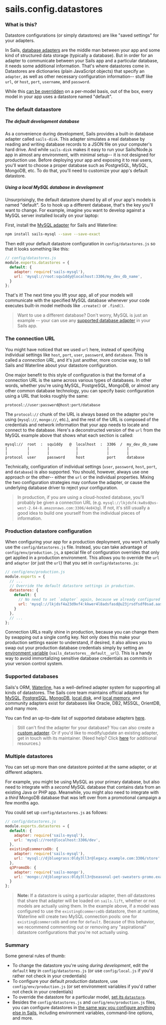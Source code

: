 # sails.config.datastores

### What is this?

Datastore configurations (or simply datastores) are like "saved settings" for your adapters.

In Sails, [database adapters](http://sailsjs.com/documentation/concepts/extending-sails/adapters) are the middle man between your app and some kind of structured data storage (typically a database).  But in order for an adapter to communicate between your Sails app and a particular database, it needs some additional information.  That's where datastores come in.  Datastores are dictionaries (plain JavaScript objects) that specify an `adapter`, as well as other necessary configuration information-- stuff like `url`, or `host`, `port`, `username`, and `password`.

While this [can be overridden](http://sailsjs.com/documentation/concepts/orm/model-settings) on a per-model basis, out of the box, every model in your app uses a datastore named "default".


### The default dataastore

##### The default development database
As a convenience during development, Sails provides a built-in database adapter called `sails-disk`.  This adapter simulates a real database by reading and writing database records to a JSON file on your computer's hard drive.  And while `sails-disk` makes it easy to run your Sails/Node.js app in almost any environment, with minimal setup-- it is not designed for production use.  Before deploying your app and exposing it to real users, you'll want to choose a proper database such as PostgreSQL, MySQL, MongoDB, etc.  To do that, you'll need to customize your app's default datastore.

##### Using a local MySQL database in development
Unsurprisingly, the default datastore shared by all of your app's models is named "default".  So to hook up a different database, that's the key you'll want to change.  For example, imagine you want to develop against a MySQL server installed locally on your laptop:

First, install the [MySQL adapter](http://npmjs.com/package/sails-mysql) for Sails and Waterline:

```bash
npm install sails-mysql --save --save-exact
```

Then edit your default datastore configuration in `config/datastores.js` so that it looks something like this:

```javascript
// config/datastores.js
module.exports.datastores = {
  default: {
    adapter: require('sails-mysql'),
    url: 'mysql://root:squ1ddy@localhost:3306/my_dev_db_name',
  }
};
```

That's it!  The next time you lift your app, all of your models will communicate with the specified MySQL database whenever your code executes built-in model methods like `.create()` or `.find()`.

> Want to use a different database?  Don't worry, MySQL is just an example -- your can use any [supported database adapter](http://sailsjs.com/documentation/concepts/extending-sails/adapters/available-adapters) in your Sails app.


### The connection URL

You might have noticed that we used `url` here, instead of specifying individual settings like `host`, `port`, `user`, `password`, and `database`.  This is called a _connection URL_, and it's just another, more concise way, to tell Sails and Waterline about your datastore configuration.

One major benefit to this style of configuration is that the format of a connection URL is the same across various types of databases. In other words, whether you're using MySQL, PostgreSQL, MongoDB, or almost any other common database technology, you can specify basic configuration using a URL that looks roughly the same:

```
protocol://user:password@host:port/database
```

The `protocol://` chunk of the URL is always based on the adapter you're using (`mysql://`, `mongo://`, etc.), and the rest of the URL is composed of the credentials and network information that your app needs to locate and connect to the database.  Here's a deconstructed version of the `url` from the MySQL example above that shows what each section is called:

```
mysql://  root  :  squ1ddy   @  localhost  :  3306  /  my_dev_db_name
|         |        |            |             |        |
|         |        |            |             |        |
protocol  user     password     host          port     database
```


Technically, configuration of individual settings (`user`, `password`, `host`, `port`, and `database`) is also supported.  You should, however, always use one approach or the other-- either the `url` or the individual properties.  Mixing the two configuration strategies may confuse the adapter, or cause the underlying database driver to reject your configuration.

> In production, if you are using a cloud-hosted database, you'll probably be given a connection URL (e.g. `mysql://lkjdsf4:kw8sd@us-west-2.64-8.amazonaws.com:3306/4e843g`).  If not, it's still usually a good idea to build one yourself from the individual pieces of information.

### Production datastore configuration

When configuring your app for a production deployment, you won't actually use the `config/datastores.js` file.  Instead, you can take advantage of `config/env/production.js`, a special file of configuration overrides that only get applied in a production environment.  This allows you to override the `url` and `adapter` (or just the `url`) that you set in `config/datastores.js`:

```javascript
// config/env/production.js
module.exports = {
  // ...
  // Override the default datastore settings in production.
  datastores: {
    default: {
      // No need to set `adapter` again, because we already configured it in `config/datastores.js`.
      url: 'mysql://lkjdsf4a23d9xf4:kkwer4l8adsfasd@u23jrsdfsdf0sad.aasdfsdfsafd.us-west-2.ere.amazonaws.com:3306/ke9944a4x23423g',
    }
  },
  // ...
};
```

Connection URLs really shine in production, because you can change them by swapping out a single config key.  Not only does this make your production settings easier to understand, if desired, it also allows you to swap out your production database credentials simply by setting an [environment variable](http://sailsjs.com/documentation/concepts/configuration#?setting-sailsconfig-values-directly-using-environment-variables) (`sails_datastores__default__url`).  This is a handy way to avoid immortalizing sensitive database credentials as commits in your version control system.


### Supported databases

Sails's ORM, [Waterline](http://sailsjs.com/documentation/concepts/models-and-orm), has a well-defined adapter system for supporting all kinds of datastores.  The Sails core team maintains official adapters for [MySQL](http://npmjs.com/package/sails-mysql), [PostgreSQL](http://npmjs.com/package/sails-postgresql), [MongoDB](http://npmjs.com/package/sails-mongo), [local disk](http://npmjs.com/package/sails-disk), and [local memory](http://npmjs.com/package/sails-memory), and community adapters exist for databases like Oracle, DB2, MSSQL, OrientDB, and many more.

You can find an up-to-date list of supported database adapters [here](http://sailsjs.com/documentation/concepts/extending-sails/adapters/available-adapters).

> Still can't find the adapter for your database?  You can also create a [custom adapter](http://sailsjs.com/documentation/concepts/extending-sails/adapters/custom-adapters).  Or if you'd like to modify/update an existing adapter, get in touch with its maintainer.  (Need help?  Click [here](http://sailsjs.com/support) for additional resources.)


### Multiple datastores

You can set up more than one datastore pointed at the same adapter, or at different adapters.

For example, you might be using MySQL as your primary database, but also need to integrate with a _second_ MySQL database that contains data from an existing Java or PHP app.  Meanwhile, you might also need to integrate with a _third_ MongoDB database that was left over from a promotional campaign a few months ago.

You could set up `config/datastores.js` as follows:

```javascript
// config/datastores.js
module.exports.datastores = {
  default: {
    adapter: require('sails-mysql'),
    url: 'mysql://root@localhost:3306/dev',
  },
  existingEcommerceDb: {
    adapter: require('sails-mysql'),
    url: 'mysql://djbluegrass:0ldy3ll3r@legacy.example.com:3306/store',
  },
  q3PromoDb: {
    adapter: require('sails-mongo'),
    url: 'mongo://djbluegrass:0ldy3ll3r@seasonal-pet-sweaters-promo.example.com:27017/promotional',
  }
};

```

> **Note:** If a datastore is using a particular adapter, then _all_ datastores that share that adapter will be loaded on `sails.lift`, whether or not models are actually using them.  In the example above, if a model was configured to use the `existingEcommerceDb` datastore, then at runtime, Waterline will create two MySQL connection pools: one for `existingEcommerceDb` and one for `default`.  Because of this behavior, we recommend commenting out or removing any "aspirational" datastore configurations that you're not actually using.


### Summary
Some general rules of thumb:

+ To change the datastore you're using _during development_, edit the `default` key in `config/datastores.js` (or use `config/local.js` if you'd rather not check in your credentials)
+ To configure your default _production_ datastore, use `config/env/production.js` (or set environment variables if you'd rather not check in your credentials)
+ To override the datastore for a particular model, [set its `datastore`](http://sailsjs.com/documentation/concepts/models-and-orm/model-settings#?datastore).
+ Besides the `config/datastores.js` and `config/env/production.js` files, you can configure datastores in [the same way you configure anything else in Sails](http://sailsjs.com/documentation/concepts/configuration), including environment variables, command-line options, and more.



<docmeta name="displayName" value="sails.config.datastores">
<docmeta name="pageType" value="property">
